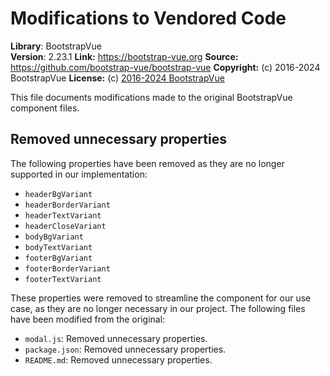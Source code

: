 # Modifications to Vendored Code

**Library**: BootstrapVue  
**Version**: 2.23.1 **Link:** https://bootstrap-vue.org **Source:**
https://github.com/bootstrap-vue/bootstrap-vue **Copyright:** (c) 2016-2024 BootstrapVue
**License:** (c)
[2016-2024 BootstrapVue](https://github.com/bootstrap-vue/bootstrap-vue/blob/master/LICENSE)

This file documents modifications made to the original BootstrapVue component files.

## Removed unnecessary properties

The following properties have been removed as they are no longer supported in our implementation:

- `headerBgVariant`
- `headerBorderVariant`
- `headerTextVariant`
- `headerCloseVariant`
- `bodyBgVariant`
- `bodyTextVariant`
- `footerBgVariant`
- `footerBorderVariant`
- `footerTextVariant`

These properties were removed to streamline the component for our use case, as they are no longer
necessary in our project. The following files have been modified from the original:

- `modal.js`: Removed unnecessary properties.
- `package.json`: Removed unnecessary properties.
- `README.md`: Removed unnecessary properties.
